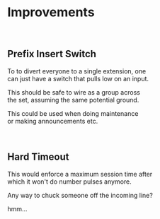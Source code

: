 
# Improvements

<br>

## Prefix Insert Switch

To to divert everyone to a single extension, one<br>
can just have a switch that pulls low on an input.

This should be safe to wire as a group across <br>
the set, assuming the same potential ground.

This could be used when doing maintenance <br>
or making announcements etc.

<br>

## Hard Timeout

This would enforce a maximum session time after <br>
which it won't do number pulses anymore.

Any way to chuck someone off the incoming line?

hmm...
